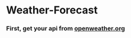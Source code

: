 # Weather-Forecast

### First, get your api from <a href="https://openweathermap.org/" target="_blank">openweather.org</a>
